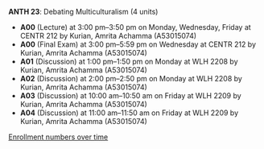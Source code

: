 **ANTH 23**: Debating Multiculturalism (4 units)

- **A00** (Lecture) at 3:00 pm–3:50 pm on Monday, Wednesday, Friday at CENTR 212 by Kurian, Amrita Achamma (A53015074)
- **A00** (Final Exam) at 3:00 pm–5:59 pm on Wednesday at CENTR 212 by Kurian, Amrita Achamma (A53015074)
- **A01** (Discussion) at 1:00 pm–1:50 pm on Monday at WLH 2208 by Kurian, Amrita Achamma (A53015074)
- **A02** (Discussion) at 2:00 pm–2:50 pm on Monday at WLH 2208 by Kurian, Amrita Achamma (A53015074)
- **A03** (Discussion) at 10:00 am–10:50 am on Friday at WLH 2209 by Kurian, Amrita Achamma (A53015074)
- **A04** (Discussion) at 11:00 am–11:50 am on Friday at WLH 2209 by Kurian, Amrita Achamma (A53015074)

[Enrollment numbers over time](./ANTH23.tsv)
